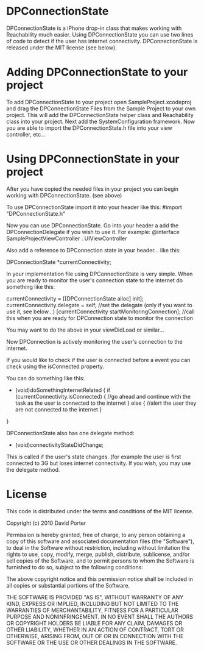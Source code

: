 DPConnectionState
=============

DPConnectionState is a iPhone drop-in class that makes working with Reachability much easier. Using DPConnectionState you can use two lines of code to detect if the user has internet connectivity. DPConnectionState is released under the MIT license (see below).

Adding DPConnectionState to your project
====================================
To add DPConnectionState to your project open SampleProject.xcodeproj and drag the DPConnectionState Files from the Sample Project to your own project. This will add the DPConnectionState helper class and Reachability class into your project. Next add the SystemConfiguration framework. Now you are able to import the DPConnectionState.h file into your view controller, etc...

Using DPConnectionState in your project 
====================================
After you have copied the needed files in your project you can begin working with DPConnectionState. (see above)

To use DPConnectionState import it into your header like this: #import "DPConnectionState.h"

Now you can use DPConnectionState. Go into your header a add the DPConnectionDelegate if you wish to use it. For example: @interface SampleProjectViewController : UIViewController <DPConnectionStateDelegate> 

Also add a reference to DPConnection state in your header… like this: 

DPConnectionState *currentConnectivity;

In your implementation file using DPConnectionState is very simple. When you are ready to monitor the user's connection state to the internet do something like this:

currentConnectivity = [[DPConnectionState alloc] init];
currentConnectivity.delegate = self; //set the delegate (only if you want to use it, see below…)
[currentConnectivity startMonitoringConnection]; //call this when you are ready for DPConnection state to monitor the connection

You may want to do the above in your viewDidLoad or similar…

Now DPConnection is actively monitoring the user's connection to the internet. 

If you would like to check if the user is connected before a event you can check using the isConnected property. 

You can do something like this:

- (void)doSomethingInternetRelated {
if (currentConnectivity.isConnected) {
//go ahead and continue with the task as the user is connected to the internet
}
else {
//alert the user they are not connected to the internet
}

}


DPConnectionState also has one delegate method: 
- (void)connectivityStateDidChange;

This is called if the user's state changes. (for example the user is first connected to 3G but loses internet connectivity. If you wish, you may use the delegate method.


License
=============

This code is distributed under the terms and conditions of the MIT license.

Copyright (c) 2010 David Porter

Permission is hereby granted, free of charge, to any person obtaining a copy of this software and associated documentation files (the "Software"), to deal in the Software without restriction, including without limitation the rights to use, copy, modify, merge, publish, distribute, sublicense, and/or sell copies of the Software, and to permit persons to whom the Software is furnished to do so, subject to the following conditions:

The above copyright notice and this permission notice shall be included in all copies or substantial portions of the Software.

THE SOFTWARE IS PROVIDED "AS IS", WITHOUT WARRANTY OF ANY KIND, EXPRESS OR IMPLIED, INCLUDING BUT NOT LIMITED TO THE WARRANTIES OF MERCHANTABILITY, FITNESS FOR A PARTICULAR PURPOSE AND NONINFRINGEMENT. IN NO EVENT SHALL THE AUTHORS OR COPYRIGHT HOLDERS BE LIABLE FOR ANY CLAIM, DAMAGES OR OTHER LIABILITY, WHETHER IN AN ACTION OF CONTRACT, TORT OR OTHERWISE, ARISING FROM, OUT OF OR IN CONNECTION WITH THE SOFTWARE OR THE USE OR OTHER DEALINGS IN THE SOFTWARE.